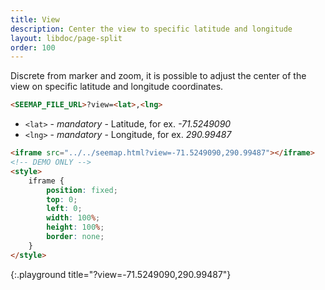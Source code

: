```yaml
---
title: View
description: Center the view to specific latitude and longitude
layout: libdoc/page-split
order: 100
---
```


Discrete from marker and zoom, it is possible to adjust the center of the view on specific latitude and longitude coordinates.

```html
<SEEMAP_FILE_URL>?view=<lat>,<lng>
```

* `<lat>` - *mandatory* - Latitude, for ex. *-71.5249090*
* `<lng>` - *mandatory* - Longitude, for ex. *290.99487*

```html
<iframe src="../../seemap.html?view=-71.5249090,290.99487"></iframe>
<!-- DEMO ONLY -->
<style>
    iframe {
        position: fixed;
        top: 0;
        left: 0;
        width: 100%;
        height: 100%;
        border: none;
    }
</style>
```
{:.playground title="?view=-71.5249090,290.99487"}


